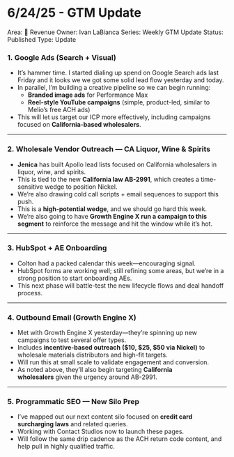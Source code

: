 # 6/24/25 - GTM Update

Area: 🤑 Revenue
Owner: Ivan LaBianca
Series: Weekly GTM Update
Status: Published
Type: Update

### 1. **Google Ads (Search + Visual)**

- It’s hammer time. I started dialing up spend on Google Search ads last Friday and it looks we we got some solid lead flow yesterday and today.
- In parallel, I’m building a creative pipeline so we can begin running:
    - **Branded image ads** for Performance Max
    - **Reel-style YouTube campaigns** (simple, product-led, similar to Melio’s free ACH ads)
- This will let us target our ICP more effectively, including campaigns focused on **California-based wholesalers**.

---

### 2. **Wholesale Vendor Outreach — CA Liquor, Wine & Spirits**

- **Jenica** has built Apollo lead lists focused on California wholesalers in liquor, wine, and spirits.
- This is tied to the new **California law AB-2991**, which creates a time-sensitive wedge to position Nickel.
- We’re also drawing cold call scripts + email sequences to support this push.
- This is a **high-potential wedge**, and we should go hard this week.
- We’re also going to have **Growth Engine X run a campaign to this segment** to reinforce the message and hit the window while it’s hot.

---

### 3. **HubSpot + AE Onboarding**

- Colton had a packed calendar this week—encouraging signal.
- HubSpot forms are working well; still refining some areas, but we’re in a strong position to start onboarding AEs.
- This next phase will battle-test the new lifecycle flows and deal handoff process.

---

### 4. **Outbound Email (Growth Engine X)**

- Met with Growth Engine X yesterday—they’re spinning up new campaigns to test several offer types.
- Includes **incentive-based outreach ($10, $25, $50 via Nickel)** to wholesale materials distributors and high-fit targets.
- Will run this at small scale to validate engagement and conversion.
- As noted above, they’ll also begin targeting **California wholesalers** given the urgency around AB-2991.

---

### 5. **Programmatic SEO — New Silo Prep**

- I’ve mapped out our next content silo focused on **credit card surcharging laws** and related queries.
- Working with Contact Studios now to launch these pages.
- Will follow the same drip cadence as the ACH return code content, and help pull in highly qualified traffic.